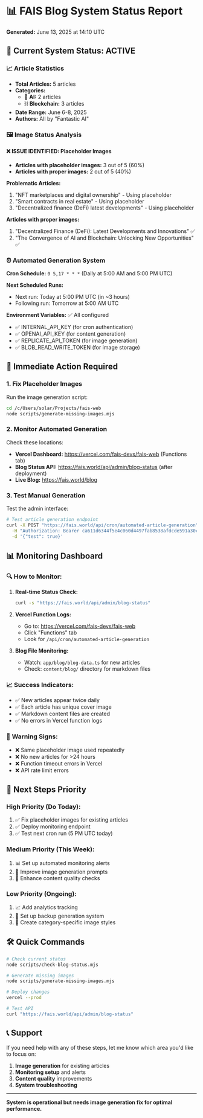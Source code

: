 # 📊 FAIS Blog System Status Report

**Generated:** June 13, 2025 at 14:10 UTC

## 🎯 Current System Status: **ACTIVE**

### 📈 Article Statistics

- **Total Articles:** 5 articles
- **Categories:**
  - 🤖 **AI:** 2 articles
  - ⛓️ **Blockchain:** 3 articles
- **Date Range:** June 6-8, 2025
- **Authors:** All by "Fantastic AI"

### 🖼️ Image Status Analysis

#### ❌ **ISSUE IDENTIFIED:** Placeholder Images

- **Articles with placeholder images:** 3 out of 5 (60%)
- **Articles with proper images:** 2 out of 5 (40%)

**Problematic Articles:**

1. "NFT marketplaces and digital ownership" - Using placeholder
2. "Smart contracts in real estate" - Using placeholder  
3. "Decentralized finance (DeFi) latest developments" - Using placeholder

**Articles with proper images:**

1. "Decentralized Finance (DeFi): Latest Developments and Innovations" ✅
2. "The Convergence of AI and Blockchain: Unlocking New Opportunities" ✅

### ⏰ Automated Generation System

**Cron Schedule:** `0 5,17 * * *` (Daily at 5:00 AM and 5:00 PM UTC)

**Next Scheduled Runs:**

- Next run: Today at 5:00 PM UTC (in ~3 hours)
- Following run: Tomorrow at 5:00 AM UTC

**Environment Variables:** ✅ All configured

- ✅ INTERNAL_API_KEY (for cron authentication)
- ✅ OPENAI_API_KEY (for content generation)
- ✅ REPLICATE_API_TOKEN (for image generation)
- ✅ BLOB_READ_WRITE_TOKEN (for image storage)

## 🔧 Immediate Action Required

### 1. **Fix Placeholder Images**

Run the image generation script:

```bash
cd /c/Users/solar/Projects/fais-web
node scripts/generate-missing-images.mjs
```

### 2. **Monitor Automated Generation**

Check these locations:

- **Vercel Dashboard:** <https://vercel.com/fais-devs/fais-web> (Functions tab)
- **Blog Status API:** <https://fais.world/api/admin/blog-status> (after deployment)
- **Live Blog:** <https://fais.world/blog>

### 3. **Test Manual Generation**

Test the admin interface:

```bash
# Test article generation endpoint
curl -X POST "https://fais.world/api/cron/automated-article-generation" \
  -H "Authorization: Bearer ca611d6344f5e4c060d4497fab8538afdcde591a30c1226e56db043d0588b275" \
  -d '{"test": true}'
```

## 📊 Monitoring Dashboard

### 🔍 **How to Monitor:**

1. **Real-time Status Check:**

   ```bash
   curl -s "https://fais.world/api/admin/blog-status"
   ```

2. **Vercel Function Logs:**
   - Go to: <https://vercel.com/fais-devs/fais-web>
   - Click "Functions" tab
   - Look for `/api/cron/automated-article-generation`

3. **Blog File Monitoring:**
   - Watch: `app/blog/blog-data.ts` for new articles
   - Check: `content/blog/` directory for markdown files

### 📈 **Success Indicators:**

- ✅ New articles appear twice daily
- ✅ Each article has unique cover image
- ✅ Markdown content files are created
- ✅ No errors in Vercel function logs

### 🚨 **Warning Signs:**

- ❌ Same placeholder image used repeatedly
- ❌ No new articles for >24 hours
- ❌ Function timeout errors in Vercel
- ❌ API rate limit errors

## 🎯 Next Steps Priority

### **High Priority (Do Today):**

1. ✅ Fix placeholder images for existing articles
2. ✅ Deploy monitoring endpoint
3. ✅ Test next cron run (5 PM UTC today)

### **Medium Priority (This Week):**

1. 📊 Set up automated monitoring alerts
2. 🎨 Improve image generation prompts
3. 📝 Enhance content quality checks

### **Low Priority (Ongoing):**

1. 📈 Add analytics tracking
2. 🔄 Set up backup generation system
3. 🎨 Create category-specific image styles

## 🛠️ Quick Commands

```bash
# Check current status
node scripts/check-blog-status.mjs

# Generate missing images
node scripts/generate-missing-images.mjs

# Deploy changes
vercel --prod

# Test API
curl "https://fais.world/api/admin/blog-status"
```

## 📞 Support

If you need help with any of these steps, let me know which area you'd like to focus on:

1. **Image generation** for existing articles
2. **Monitoring setup** and alerts
3. **Content quality** improvements
4. **System troubleshooting**

---
**System is operational but needs image generation fix for optimal performance.**
